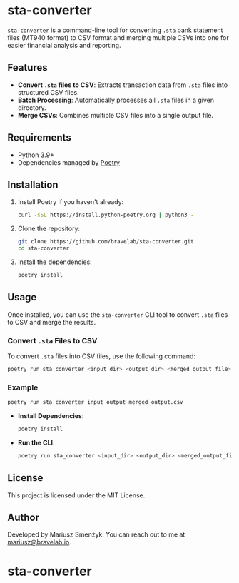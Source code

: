 
# sta-converter

`sta-converter` is a command-line tool for converting `.sta` bank statement files (MT940 format) to CSV format and merging multiple CSVs into one for easier financial analysis and reporting.

## Features

- **Convert `.sta` files to CSV**: Extracts transaction data from `.sta` files into structured CSV files.
- **Batch Processing**: Automatically processes all `.sta` files in a given directory.
- **Merge CSVs**: Combines multiple CSV files into a single output file.

## Requirements

- Python 3.9+
- Dependencies managed by [Poetry](https://python-poetry.org/)

## Installation

1. Install Poetry if you haven't already:

   ```bash
   curl -sSL https://install.python-poetry.org | python3 -
   ```

2. Clone the repository:

   ```bash
   git clone https://github.com/bravelab/sta-converter.git
   cd sta-converter
   ```

3. Install the dependencies:

   ```bash
   poetry install
   ```

## Usage

Once installed, you can use the `sta-converter` CLI tool to convert `.sta` files to CSV and merge the results.

### Convert `.sta` Files to CSV

To convert `.sta` files into CSV files, use the following command:

```bash
poetry run sta_converter <input_dir> <output_dir> <merged_output_file>
```

### Example

```bash
poetry run sta_converter input output merged_output.csv
```

- **Install Dependencies**:

  ```bash
  poetry install
  ```

- **Run the CLI**:

  ```bash
  poetry run sta_converter <input_dir> <output_dir> <merged_output_file>
  ```

## License

This project is licensed under the MIT License.

## Author

Developed by Mariusz Smenżyk. You can reach out to me at mariusz@bravelab.io.
# sta-converter
